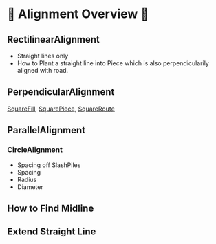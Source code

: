 # 🧠 Alignment Overview 🧠

## RectilinearAlignment

- Straight lines only
- How to Plant a straight line into Piece which is also perpendicularily aligned with road.  

## PerpendicularAlignment

[SquareFill](), [SquarePiece](), [SquareRoute]()

## ParallelAlignment

### CircleAlignment

- Spacing off SlashPiles
- Spacing
- Radius
- Diameter

## How to Find Midline

## Extend Straight Line




